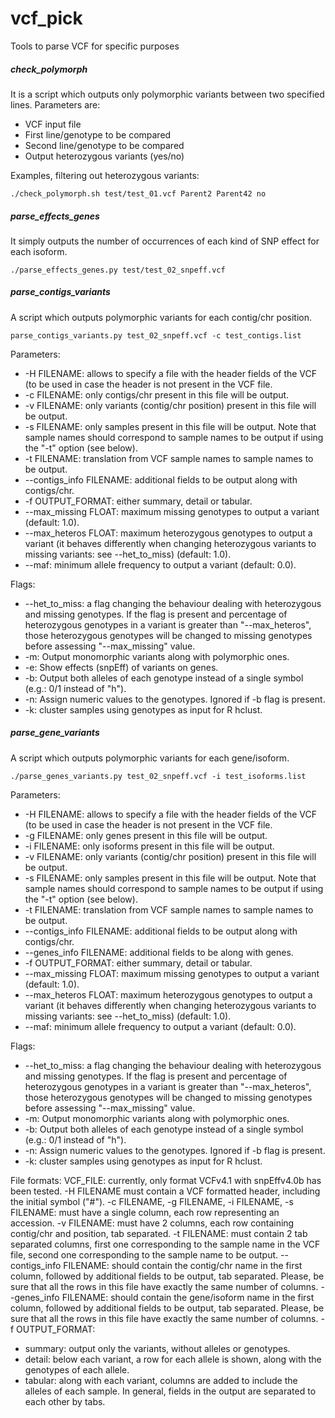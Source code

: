 vcf_pick
========

Tools to parse VCF for specific purposes

##### check_polymorph

It is a script which outputs only polymorphic variants between two specified lines.
Parameters are:
- VCF input file
- First line/genotype to be compared
- Second line/genotype to be compared
- Output heterozygous variants (yes/no)

Examples, filtering out heterozygous variants:

`./check_polymorph.sh test/test_01.vcf Parent2 Parent42 no`

##### parse_effects_genes

It simply outputs the number of occurrences of each kind of SNP effect for each isoform.

`./parse_effects_genes.py test/test_02_snpeff.vcf`

##### parse_contigs_variants

A script which outputs polymorphic variants for each contig/chr position.

`parse_contigs_variants.py test_02_snpeff.vcf -c test_contigs.list`

Parameters:
- -H FILENAME: allows to specify a file with the header fields of the VCF (to be used in case the header is not present in the VCF file.
- -c FILENAME: only contigs/chr present in this file will be output.
- -v FILENAME: only variants (contig/chr position) present in this file will be output.
- -s FILENAME: only samples present in this file will be output. Note that sample names should correspond to sample names to be output if using the "-t" option (see below).
- -t FILENAME: translation from VCF sample names to sample names to be output.
- --contigs_info FILENAME: additional fields to be output along with contigs/chr.
- -f OUTPUT_FORMAT: either summary, detail or tabular.
- --max_missing FLOAT: maximum missing genotypes to output a variant (default: 1.0).
- --max_heteros FLOAT: maximum heterozygous genotypes to output a variant (it behaves differently when changing heterozygous variants to missing variants: see --het_to_miss) (default: 1.0).
- --maf: minimum allele frequency to output a variant (default: 0.0).

Flags:
- --het_to_miss: a flag changing the behaviour dealing with heterozygous and missing genotypes. If the flag is present and percentage of heterozygous genotypes in a variant is greater than "--max_heteros", those heterozygous genotypes will be changed to missing genotypes before assessing "--max_missing" value.
- -m: Output monomorphic variants along with polymorphic ones.
- -e: Show effects (snpEff) of variants on genes.
- -b: Output both alleles of each genotype instead of a single symbol (e.g.: 0/1 instead of "h").
- -n: Assign numeric values to the genotypes. Ignored if -b flag is present.
- -k: cluster samples using genotypes as input for R hclust.

##### parse_gene_variants

A script which outputs polymorphic variants for each gene/isoform.

`./parse_genes_variants.py test_02_snpeff.vcf -i test_isoforms.list`

Parameters:
- -H FILENAME: allows to specify a file with the header fields of the VCF (to be used in case the header is not present in the VCF file.
- -g FILENAME: only genes present in this file will be output.
- -i FILENAME: only isoforms present in this file will be output.
- -v FILENAME: only variants (contig/chr position) present in this file will be output.
- -s FILENAME: only samples present in this file will be output. Note that sample names should correspond to sample names to be output if using the "-t" option (see below).
- -t FILENAME: translation from VCF sample names to sample names to be output.
- --contigs_info FILENAME: additional fields to be output along with contigs/chr.
- --genes_info FILENAME: additional fields to be along with genes.
- -f OUTPUT_FORMAT: either summary, detail or tabular.
- --max_missing FLOAT: maximum missing genotypes to output a variant (default: 1.0).
- --max_heteros FLOAT: maximum heterozygous genotypes to output a variant (it behaves differently when changing heterozygous variants to missing variants: see --het_to_miss) (default: 1.0).
- --maf: minimum allele frequency to output a variant (default: 0.0).

Flags:
- --het_to_miss: a flag changing the behaviour dealing with heterozygous and missing genotypes. If the flag is present and percentage of heterozygous genotypes in a variant is greater than "--max_heteros", those heterozygous genotypes will be changed to missing genotypes before assessing "--max_missing" value.
- -m: Output monomorphic variants along with polymorphic ones.
- -b: Output both alleles of each genotype instead of a single symbol (e.g.: 0/1 instead of "h").
- -n: Assign numeric values to the genotypes. Ignored if -b flag is present.
- -k: cluster samples using genotypes as input for R hclust.

File formats:
VCF_FILE: currently, only format VCFv4.1 with snpEffv4.0b has been tested.
-H FILENAME must contain a VCF formatted header, including the initial symbol ("#").
-c FILENAME, -g FILENAME, -i FILENAME, -s FILENAME: must have a single column, each row representing an accession.
-v FILENAME: must have 2 columns, each row containing contig/chr and position, tab separated.
-t FILENAME: must contain 2 tab separated columns, first one corresponding to the sample name in the VCF file, second one corresponding to the sample name to be output.
--contigs_info FILENAME: should contain the contig/chr name in the first column, followed by additional fields to be output, tab separated. Please, be sure that all the rows in this file have exactly the same number of columns.
--genes_info FILENAME: should contain the gene/isoform name in the first column, followed by additional fields to be output, tab separated. Please, be sure that all the rows in this file have exactly the same number of columns.
-f OUTPUT_FORMAT:
  - summary: output only the variants, without alleles or genotypes.
  - detail: below each variant, a row for each allele is shown, along with the genotypes of each allele.
  - tabular: along with each variant, columns are added to include the alleles of each sample.
In general, fields in the output are separated to each other by tabs.
